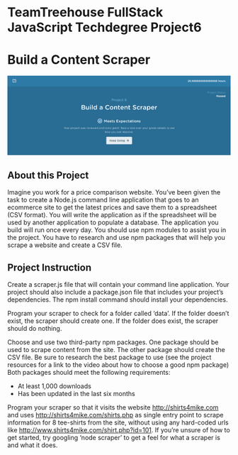 # TeamTreehouse FullStack JavaScript Techdegree Project6
# Build a Content Scraper
![alt text](https://github.com/newKeating/FS-techdegree-project6-Build-a-Content-Scraper/blob/master/Project6-Pass-Confirmed.png)

## About this Project

Imagine you work for a price comparison website. You’ve been given the task to create a Node.js command line application that goes to an ecommerce site to get the latest prices and save them to a spreadsheet (CSV format). You will write the application as if the spreadsheet will be used by another application to populate a database. The application you build will run once every day. You should use npm modules to assist you in the project. You have to research and use npm packages that will help you scrape a website and create a CSV file.

## Project Instruction

Create a scraper.js file that will contain your command line application. Your project should also include a package.json file that includes your project’s dependencies. The npm install command should install your dependencies.

Program your scraper to check for a folder called ‘data’. If the folder doesn’t exist, the scraper should create one. If the folder does exist, the scraper should do nothing.

Choose and use two third-party npm packages. One package should be used to scrape content from the site. The other package should create the CSV file. Be sure to research the best package to use (see the project resources for a link to the video about how to choose a good npm package) Both packages should meet the following requirements:

- At least 1,000 downloads
- Has been updated in the last six months

Program your scraper so that it visits the website http://shirts4mike.com and uses http://shirts4mike.com/shirts.php as single entry point to scrape information for 8 tee-shirts from the site, without using any hard-coded urls like http://www.shirts4mike.com/shirt.php?id=101. If you’re unsure of how to get started, try googling ‘node scraper’ to get a feel for what a scraper is and what it does.